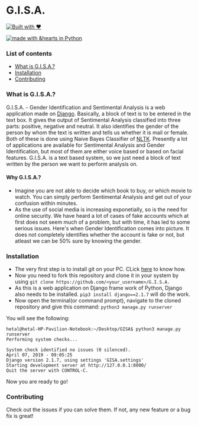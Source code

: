 # G.I.S.A.

[![Built with ❤](https://forthebadge.com/images/badges/built-with-love.svg)](https://forthebadge.com/#)

[![made with &hearts in Python](https://img.shields.io/badge/made%20with%20%E2%9D%A4%20in-Python-red.svg)](http://shields.io/#your-badge)

### List of contents

- [What is G.I.S.A.?](#what-is-g.i.s.a.?)
- [Installation](#installation)
- [Contributing](#contributing)

### What is G.I.S.A.?

G.I.S.A. - Gender Identification and Sentimental Analysis is a web application made on [Django](https://www.djangoproject.com/). Basically, a block of text is to be entered in the text box. It gives the output of Sentimental Analysis classified into three parts: positive, negative and neutral. It also identifies the gender of the person by whom the text is written and tells us whether it is mail or female. Both of these is done using Naive Bayes Classifier of [NLTK](https://www.nltk.org/). Presently a lot of applications are available for Sentimental Analysis and Gender Identification, but most of them are either voice based or based on facial features. G.I.S.A. is a text based system, so we just need a block of text written by the person we want to perform analysis on.

#### Why G.I.S.A.?

- Imagine you are not able to decide which book to buy, or which movie to watch. You can simply perform Sentimental Analysis and get out of your confusion within minutes.
- As the use of social media is increasing exponetially, so is the need for online security. We have heard a lot of cases of fake accounts which at first does not seem much of a problem, but with time, it has led to some serious issues. Here's when Gender Identification comes into picture. It does not completely identifies whether the account is fake or not, but atleast we can be 50% sure by knowing the gender.

### Installation

- The very first step is to install git on your PC. CLick [here](https://www.linode.com/docs/development/version-control/how-to-install-git-on-linux-mac-and-windows/) to know how.
- Now you need to fork this repository and clone it in your system by using `git clone https://github.com/<your_username>/G.I.S.A.`
- As this is a web application on Django frame work of Python, Django also needs to be installed. `pip3 install django==2.1.7` will do the work.
- Now open the terminal(or command prompt), navigate to the cloned repository and give this command: `python3 manage.py runserver`

You will see the following:
````
hetal@hetal-HP-Pavilion-Notebook:~/Desktop/GISA$ python3 manage.py runserver
Performing system checks...

System check identified no issues (0 silenced).
April 07, 2019 - 09:05:25
Django version 2.1.7, using settings 'GISA.settings'
Starting development server at http://127.0.0.1:8000/
Quit the server with CONTROL-C.
````
Now you are ready to go!

### Contributing

Check out the issues if you can solve them. If not, any new feature or a bug fix is great!
